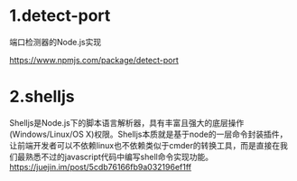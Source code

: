 # 1.detect-port

端口检测器的Node.js实现

https://www.npmjs.com/package/detect-port

# 2.shelljs

Shelljs是Node.js下的脚本语言解析器，具有丰富且强大的底层操作(Windows/Linux/OS X)权限。Shelljs本质就是基于node的一层命令封装插件，让前端开发者可以不依赖linux也不依赖类似于cmder的转换工具，而是直接在我们最熟悉不过的javascript代码中编写shell命令实现功能。
https://juejin.im/post/5cdb76166fb9a032196ef1ff



